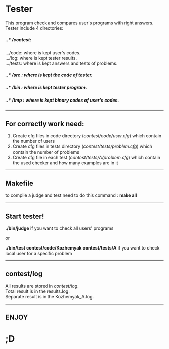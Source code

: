 # Tester
This program check and compares user's programs with right answers.\
Tester include 4 directories:
##### ..* /contest: 
.../code: where is kept user's codes.\
.../log: where is kept tester results.\
.../tests: where is kept answers and tests of problems.
##### ..* /src : where is kept the code of tester.
##### ..* /bin : where is kept tester program.
##### ..* /tmp : where is kept binary codes of user's codes.
___
## For correctly work need:
1. Create cfg files in code directory (*contest/code/user.cfg*) which contain the number of users
2. Create cfg files in tests directory (*contest/tests/problem.cfg*) which contain the number of problems
3. Create cfg file in each test (*contest/tests/A/problem.cfg*) which contain the used checker and how many examples are in it
___
## Makefile
to compile a judge and test need to do this command : **make all**
___
## Start tester!
**./bin/judge** if you want to check all users' programs

or

**./bin/test contest/code/Kozhemyak contest/tests/A** if you want to check local user for a specific problem
___
## contest/log
All results are stored in *contest/log*.\
Total result is in the results.log.\
Separate result is in the Kozhemyak_A.log.
___
## ENJOY
# ;D

